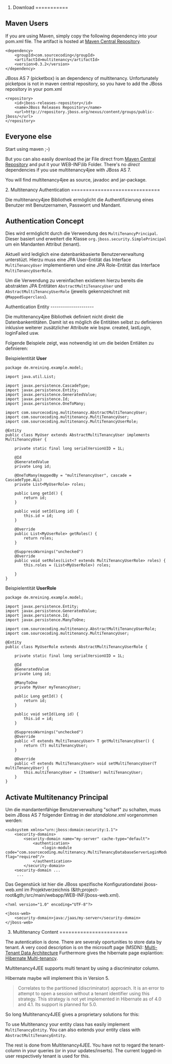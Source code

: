 1. Download
===========

Maven Users
-----------

If you are using Maven, simply copy the following dependency into your pom.xml file. 
The artifact is hosted at [Maven Central Repository](http://search.maven.org/#search%7Cga%7C1%7Ccom.sourcecoding.multitenancy).

	<dependency>
	    <groupId>com.sourcecoding</groupId>
	    <artifactId>multitenancy</artifactId>
	    <version>0.3.2</version>
	</dependency>

JBoss AS 7 (picketbox) is an dependency of multitenancy. Unfortunately picketpox is not in maven central repository, so you have
to add the JBoss repository in your pom.xml

	<repository>
		<id>jboss-releases-repository</id>
		<name>JBoss Releases Repository</name>
		<url>http://repository.jboss.org/nexus/content/groups/public-jboss/</url>
	</repository>


Everyone else
-------------

Start using maven ;-)

But you can also easily download the jar File direct 
from [Maven Central Repository](http://search.maven.org/#browse%7C-913672894)
and put it your WEB-INF\lib Folder. There's no *direct* dependencies if you use 
multitenancy4jee with JBoss AS 7.

You will find multitenancy4jee as source, javadoc and jar-package.
  
  
  


<a name="multitenancy-authentication"/>
2. Multitenancy Authentication
==============================

Die multitenancy4jee Bibliothek ermöglicht die Authentifizierung eines Benutzer 
mit Benutzernamen, Passworrt und Mandant.

Authentication Concept
----------------------

Dies wird ermöglicht durch die Verwendung des `MultiTenancyPrincipal`. Dieser 
basiert und erweitert die Klasse `org.jboss.security.SimplePrincipal` um ein 
Mandanten Attribut (tenant).

Aktuell wird lediglich eine datenbankbasierte Benutzerverwaltung unterstüzt. 
Hierzu muss eine JPA User-Entität das Interface `MultiTenancyUser` implementieren 
und eine JPA Role-Entität das Interface `MultiTenancyUserRole`.

Um die Verwendung zu vereinfachen existieren hierzu bereits die abstrakten 
JPA Entitäten `AbstractMultiTenancyUser` und `AbstractMultiTenancyUserRole` 
(jeweils gekennzeichnet mit `@MappedSuperclass`).


<a name="multitenancy-authentication-entity"/>
Authentication Entity
---------------------

Die multitenancy4jee Bibliothek definiert nicht direkt die Datenbankentitäten. 
Damit ist es möglich die Entitäten selbst zu definieren inklusive weiterer 
zusätzlicher Attribute wie bspw. created, lastLogin, loginFailed usw.

Folgende Beispiele zeigt, was notwendig ist um die beiden Entiäten zu definieren:


			
Beispielentität **User**
			
	package de.mreining.example.model;
	
	import java.util.List;
	
	import javax.persistence.CascadeType;
	import javax.persistence.Entity;
	import javax.persistence.GeneratedValue;
	import javax.persistence.Id;
	import javax.persistence.OneToMany;
	
	import com.sourcecoding.multitenancy.AbstractMultiTenancyUser;
	import com.sourcecoding.multitenancy.MultiTenancyUser;
	import com.sourcecoding.multitenancy.MultiTenancyUserRole;
	
	@Entity
	public class MyUser extends AbstractMultiTenancyUser implements MultiTenancyUser {
	
		private static final long serialVersionUID = 1L;
	
		@Id
		@GeneratedValue
		private Long id;
	
		@OneToMany(mappedBy = "multiTenancyUser", cascade = CascadeType.ALL)
		private List<MyUserRole> roles;
	
		public Long getId() {
			return id;
		}
	
		public void setId(Long id) {
			this.id = id;
		}
	
		@Override
		public List<MyUserRole> getRoles() {
			return roles;
		}
			
		@SuppressWarnings("unchecked")
		@Override
		public void setRoles(List<? extends MultiTenancyUserRole> roles) {
			this.roles = (List<MyUserRole>) roles;
		
		}
	}


Beispielentität **UserRole**

	package de.mreining.example.model;
	
	import javax.persistence.Entity;
	import javax.persistence.GeneratedValue;
	import javax.persistence.Id;
	import javax.persistence.ManyToOne;
	
	import com.sourcecoding.multitenancy.AbstractMultiTenancyUserRole;
	import com.sourcecoding.multitenancy.MultiTenancyUser;
	
	@Entity
	public class MyUserRole extends AbstractMultiTenancyUserRole {
	
		private static final long serialVersionUID = 1L;
	
		@Id
		@GeneratedValue
		private Long id;
	
		@ManyToOne
		private MyUser myTenancyUser;
	
		public Long getId() {
			return id;
		}
	
		public void setId(Long id) {
			this.id = id;
		}
	
		@SuppressWarnings("unchecked")
		@Override
		public <T extends MultiTenancyUser> T getMultiTenancyUser() {
			return (T) multiTenancyUser;
		}
	
		@Override
		public <T extends MultiTenancyUser> void setMultiTenancyUser(T multiTenancyUser) {
			this.multiTenancyUser = (ItomUser) multiTenancyUser;
		}
	}

<a name="activate-multitenancy-principal" />

Activate Multitenancy Principal
-------------------------------

Um die mandantenfähige Benutzerverwaltung "scharf" zu schalten, muss beim JBoss AS 7 folgender
Eintrag in der *standalone.xml* vorgenommen werden:

	<subsystem xmlns="urn:jboss:domain:security:1.1">
		<security-domains>
			<security-domain name="my-server" cache-type="default">
				<authentication>
					<login-module code="com.sourcecoding.multitenancy.MultiTenancyDatabaseServerLoginModule" flag="required"/>
				</authentication>
			</security-domain>
		<security-domain ...
	     ...

Das Gegenstück ist hier die JBoss spezifische Konfigurationdatei jboss-web.xml im 
Projektverzeichnis (&lth;project-root&gth;/src/main/webapp/WEB-INF/jboss-web.xml).


	<?xml version="1.0" encoding="UTF-8"?>
		
	<jboss-web>
		<security-domain>java:/jaas/my-server</security-domain>
	</jboss-web>


3. Multitenancy Content
=======================

The autentication is done. There are severaly oportunities to store data by tenant.
A very cood description is on the microsoft page (MSDN): [Multi-Tenant Data Architecture](http://msdn.microsoft.com/en-us/library/aa479086.aspx)
Furthermore gives the hibernate page explantion: [Hibernate Multi-tenancy](http://docs.jboss.org/hibernate/orm/4.1/devguide/en-US/html/ch16.html).

Multitenancy4JEE supports multi tenant by using a discriminator column.

Hibernate maybe will implement this in Version 5.

> Correlates to the partitioned (discriminator) approach. It is an error to attempt 
> to open a session without a tenant identifier using this strategy. This strategy is 
> not yet implemented in Hibernate as of 4.0 and 4.1. Its support is planned for 5.0.

So long Multitenancy4JEE gives a proprietary solutions for this:

To use Multitenancy your entity class has easily implement `MultiTenancyEntity`. You can also
extends your entity class with `AbstractMultiTenancyEntity`.

The rest is done from Multitenancy4JEE. You have not to regard the tenant-column in your
queries (or in your updates/inserts).
The current logged-in user respectively tenant is used for this.


     